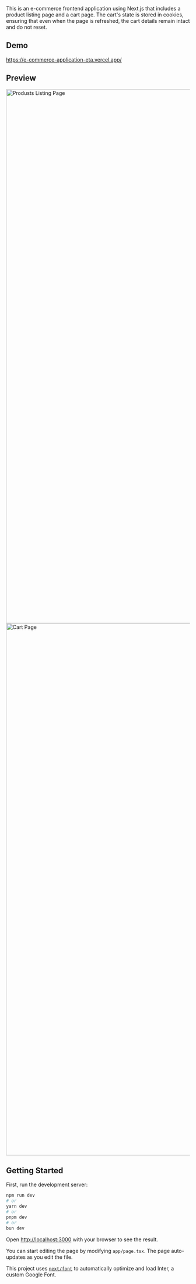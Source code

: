This is an e-commerce frontend application using Next.js that includes a product listing page and a cart page. The cart's state is stored in cookies, ensuring that even when the page is refreshed, the cart details remain intact and do not reset.

## Demo
https://e-commerce-application-eta.vercel.app/
## Preview
<img width="1458" alt="Produsts Listing Page" src="https://github.com/user-attachments/assets/9b26cb28-8a12-444b-bca8-7143746cc47c">
<img width="1453" alt="Cart Page" src="https://github.com/user-attachments/assets/44fd3f38-ceff-45d9-b8c7-8d5f93a09ccd">

## Getting Started

First, run the development server:

```bash
npm run dev
# or
yarn dev
# or
pnpm dev
# or
bun dev
```

Open [http://localhost:3000](http://localhost:3000) with your browser to see the result.

You can start editing the page by modifying `app/page.tsx`. The page auto-updates as you edit the file.

This project uses [`next/font`](https://nextjs.org/docs/basic-features/font-optimization) to automatically optimize and load Inter, a custom Google Font.